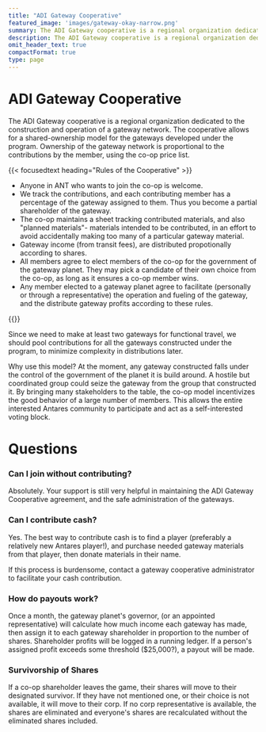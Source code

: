 ```yaml
---
title: "ADI Gateway Cooperative"
featured_image: 'images/gateway-okay-narrow.png'
summary: The ADI Gateway cooperative is a regional organization dedicated to the construction and operation of a gateway network.
description: The ADI Gateway cooperative is a regional organization dedicated to the construction and operation of a gateway network.
omit_header_text: true
compactFormat: true
type: page
---
```


# ADI Gateway Cooperative

The ADI Gateway cooperative is a regional organization dedicated to the construction and operation of a gateway network. The cooperative allows for a shared-ownership model for the gateways developed under the program. Ownership of the gateway network is proportional to the contributions by the member, using the co-op price list.

{{< focusedtext heading="Rules of the Cooperative" >}}

* Anyone in ANT who wants to join the co-op is welcome.
* We track the contributions, and each contributing member has a percentage of the gateway assigned to them. Thus you become a partial shareholder of the gateway.
* The co-op maintains a sheet tracking contributed materials, and also "planned materials"- materials intended to be contributed, in an effort to avoid accidentally making too many of a particular gateway material.
* Gateway income (from transit fees), are distributed propotionally according to shares.
* All members agree to elect members of the co-op for the government of the gateway planet. They may pick a candidate of their own choice from the co-op, as long as it ensures a co-op member wins.
* Any member elected to a gateway planet agree to facilitate (personally or through a representative) the operation and fueling of the gateway, and the distribute gateway profits according to these rules.

{{</focusedtext>}}


Since we need to make at least two gateways for functional travel, we should pool contributions for all the gateways constructed under the program, to minimize complexity in distributions later.

Why use this model? At the moment, any gateway constructed falls under the control of the government of the planet it is build around. A hostile but coordinated group could seize the gateway from the group that constructed it. By bringing many stakeholders to the table, the co-op model incentivizes the good behavior of a large number of members. This allows the entire interested Antares community to participate and act as a self-interested voting block. 

# Questions

### Can I join without contributing?

Absolutely. Your support is still very helpful in maintaining the ADI Gateway Cooperative agreement, and the safe administration of the gateways.

### Can I contribute cash?

Yes. The best way to contribute cash is to find a player (preferably a relatively new  Antares player!), and purchase needed gateway materials from that player, then donate materials in their name.

If this process is burdensome, contact a gateway cooperative administrator to facilitate your cash contribution.

### How do payouts work?

Once a month, the gateway planet's governor, (or an appointed representative) will calculate how much income each gateway has made, then assign it to each gateway shareholder in proportion to the number of shares. Shareholder profits will be logged in a running ledger. If a person's assigned profit exceeds some threshold ($25,000?), a payout will be made. 

### Survivorship of Shares

If a co-op shareholder leaves the game, their shares will move to their designated survivor. If they have not mentioned one, or their choice is not available, it will move to their corp. If no corp representative is available, the shares are eliminated and everyone's shares are recalculated without the eliminated shares included. 
